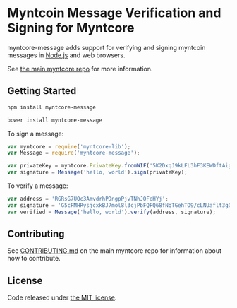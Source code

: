 # Myntcoin Message Verification and Signing for Myntcore




myntcore-message adds support for verifying and signing myntcoin messages in [Node.js](http://nodejs.org/) and web browsers.

See [the main myntcore repo](https://github.com/joenilan/myntcore) for more information.

## Getting Started

```sh
npm install myntcore-message
```

```sh
bower install myntcore-message
```

To sign a message:

```javascript
var myntcore = require('myntcore-lib');
var Message = require('myntcore-message');

var privateKey = myntcore.PrivateKey.fromWIF('5K2DxqJ9kLFL3hF3KEWDftAig3TyAXenDxpr27PaLBieuSFo5PQ');
var signature = Message('hello, world').sign(privateKey);
```

To verify a message:

```javascript
var address = 'RGRsG7UQc3AmvdrhPDngpPjvTNhJQFeHYj';
var signature = 'G5cFMHRysjcxkBJ7mol8l3cjPbFQFQ68fNqTGehTO9/cLNUaflt3gQT//yAUp5fqWF0snDlZYkXJoooazBicRTg=';
var verified = Message('hello, world').verify(address, signature);
```

## Contributing

See [CONTRIBUTING.md](https://github.com/joenilan/myntcore/blob/master/CONTRIBUTING.md) on the main myntcore repo for information about how to contribute.

## License

Code released under [the MIT license](https://github.com/joenilan/myntcore/blob/master/LICENSE).

